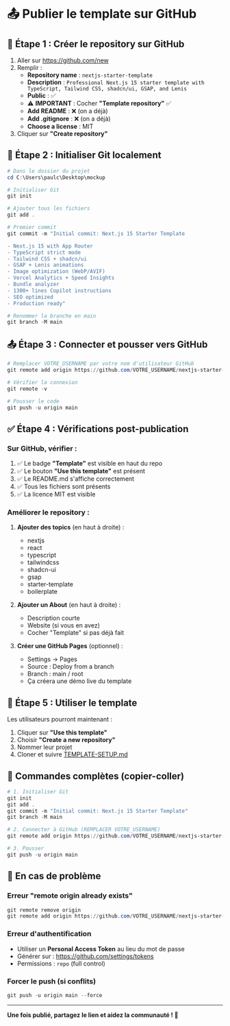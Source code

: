 # 📤 Publier le template sur GitHub

## 🎯 Étape 1 : Créer le repository sur GitHub

1. Aller sur https://github.com/new
2. Remplir :
   - **Repository name** : `nextjs-starter-template`
   - **Description** : `Professional Next.js 15 starter template with TypeScript, Tailwind CSS, shadcn/ui, GSAP, and Lenis`
   - **Public** : ✅
   - ⚠️ **IMPORTANT** : Cocher **"Template repository"** ✅
   - **Add README** : ❌ (on a déjà)
   - **Add .gitignore** : ❌ (on a déjà)
   - **Choose a license** : MIT
3. Cliquer sur **"Create repository"**

## 🔧 Étape 2 : Initialiser Git localement

```powershell
# Dans le dossier du projet
cd C:\Users\paulc\Desktop\mockup

# Initialiser Git
git init

# Ajouter tous les fichiers
git add .

# Premier commit
git commit -m "Initial commit: Next.js 15 Starter Template

- Next.js 15 with App Router
- TypeScript strict mode
- Tailwind CSS + shadcn/ui
- GSAP + Lenis animations
- Image optimization (WebP/AVIF)
- Vercel Analytics + Speed Insights
- Bundle analyzer
- 1300+ lines Copilot instructions
- SEO optimized
- Production ready"

# Renommer la branche en main
git branch -M main
```

## 📤 Étape 3 : Connecter et pousser vers GitHub

```powershell
# Remplacer VOTRE_USERNAME par votre nom d'utilisateur GitHub
git remote add origin https://github.com/VOTRE_USERNAME/nextjs-starter-template.git

# Vérifier la connexion
git remote -v

# Pousser le code
git push -u origin main
```

## ✅ Étape 4 : Vérifications post-publication

### Sur GitHub, vérifier :

1. ✅ Le badge **"Template"** est visible en haut du repo
2. ✅ Le bouton **"Use this template"** est présent
3. ✅ Le README.md s'affiche correctement
4. ✅ Tous les fichiers sont présents
5. ✅ La licence MIT est visible

### Améliorer le repository :

1. **Ajouter des topics** (en haut à droite) :
   - nextjs
   - react
   - typescript
   - tailwindcss
   - shadcn-ui
   - gsap
   - starter-template
   - boilerplate

2. **Ajouter un About** (en haut à droite) :
   - Description courte
   - Website (si vous en avez)
   - Cocher "Template" si pas déjà fait

3. **Créer une GitHub Pages** (optionnel) :
   - Settings → Pages
   - Source : Deploy from a branch
   - Branch : main / root
   - Ça créera une démo live du template

## 🎉 Étape 5 : Utiliser le template

Les utilisateurs pourront maintenant :

1. Cliquer sur **"Use this template"**
2. Choisir **"Create a new repository"**
3. Nommer leur projet
4. Cloner et suivre [TEMPLATE-SETUP.md](./TEMPLATE-SETUP.md)

## 📝 Commandes complètes (copier-coller)

```powershell
# 1. Initialiser Git
git init
git add .
git commit -m "Initial commit: Next.js 15 Starter Template"
git branch -M main

# 2. Connecter à GitHub (REMPLACER VOTRE_USERNAME)
git remote add origin https://github.com/VOTRE_USERNAME/nextjs-starter-template.git

# 3. Pousser
git push -u origin main
```

## 🚨 En cas de problème

### Erreur "remote origin already exists"
```powershell
git remote remove origin
git remote add origin https://github.com/VOTRE_USERNAME/nextjs-starter-template.git
```

### Erreur d'authentification
- Utiliser un **Personal Access Token** au lieu du mot de passe
- Générer sur : https://github.com/settings/tokens
- Permissions : `repo` (full control)

### Forcer le push (si conflits)
```powershell
git push -u origin main --force
```

---

**Une fois publié, partagez le lien et aidez la communauté ! 🚀**

